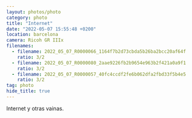 ```yaml
---
layout: photos/photo
category: photo
title: "Internet"
date: "2022-05-07 15:55:48 +0200"
location: barcelona
camera: Ricoh GR IIIx
filenames:
  - filename: 2022_05_07_R0000066_1164f7b2d73cbda5b26ba2bcc20af64f
    ratio: 3/2
  - filename: 2022_05_07_R0000080_2aae9226fb2b9654e963b2f421a0a9f1
    ratio: 3/2
  - filename: 2022_05_07_R0000057_40fc4ccdf2fe6b062dfa2fbd33f5b4e5
    ratio: 3/2
tag: photo
hide_title: true
---
```


Internet y otras vainas.
